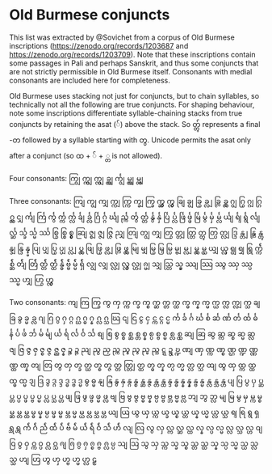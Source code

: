  # Old Burmese conjuncts #

This list was extracted by @Sovichet from a corpus of Old Burmese inscriptions (https://zenodo.org/records/1203687 and https://zenodo.org/records/1203709). Note that these inscriptions contain some passages in Pali and perhaps Sanskrit, and thus some conjuncts that are not strictly permissible in Old Burmese itself. Consonants with medial consonants are included here for completeness.

Old Burmese uses stacking not just for conjuncts, but to chain syllables, so technically not all the following are true conjuncts. For shaping behaviour, note some inscriptions differentiate syllable-chaining stacks from true conjuncts by retaining the asat (်) above the stack. So တ္တွ် represents a final -တ followed by a syllable starting with တွ. Unicode permits the asat only after a conjunct (so ထ + ် + ္တ is not allowed).

Four consonants:
ကျြွ
က္ကျွ
က္လျွ
ခ္လျွ
င်္ကျွ
မ္လျွ
မ္လျှ

Three consonants:
ကျြ
ကျွ
ကျှ
က္ကျ
က္ကြ
က္ချ
က္ခြ
က္ဆွ
က္လွ
ချြ
ချွ
ခြွ
ခ္လျ
ခ္လြ
ခ္လွ
ဂျွ
ဂြွ
ဂ္ဂျ
ဂ္ဂြ
ဂ္လွ
ငျှ
င်္ကျ
င်္ကြ
င်္ကွ
င်္က္က
င်္က္လ
င်္ချ
င်္ခ္လ
င်္ဂြ
င်္ဂ္ဂ
င်္ဃျ
င်္ည္က
င်္တွ
င်္တ္တ
င်္နွ
င်္နှ
င်္ပြ
င်္ပ္လ
င်္ဖြ
င်္ဖ္ဖ
င်္မြ
င်္မွ
င်္မှ
င်္မ္လ
င်္ယျ
င်္ရျ
င်္ရွ
င်္လျ
င်္လ္ဆ
င်္သ္ခ
င်္သ္မ
င်္ဿ
စြွ
စ္စြ
စ္စွ
ဆျြ
ဇ္စျ
ဇ္ဇျ
ဇ္ဇြ
ညျှ
တျြ
တျွ
တျှ
တြွ
တ္တျ
တ္တြ
တ္တွ
တ္ပြ
တ္လျ
ဒ္ဒြ
န္တျ
န္တြ
န္တွ
န္ဒျ
န္ဒြ
န္န္ဗ
ပျြ
ပျှ
ပြွ
ပ္ပျ
ပ္လျ
ပ္လွ
ဖျြ
ဖြွ
ဖ္လျ
ဖ္လြ
ဖ္လွ
မျြ
မျှ
မြွ
မြှ
မ္ပြ
မ္ဗျ
မ္လျ
မ္လွ
မ္လှ
ယျှ
ယ္လှ
ရျွ
ရျှ
ရြွ
ရ်္က္က
ရ်္စ္ဆ
ရ်္တျ
ရ်္တြ
ရ်္တ္တ
ရ်္တ္ထ
ရ်္န္ဓ
ရ်္ဗ္ဗ
ရ်္မ္မ
ရ်္ရှ
လျွ
လျှ
လ္လျ
လ္လွ
လ္ဟျ
ၐ္မျ
သျှ
သ္တြ
သ္မှ
ဿျ
ဿြ
ဿွ
ဿှ
ဿ္ပ
ဿ္မ
ဟျှ
ဟြွ
ဟ္လွ

Two consonants:
ကျ
ကြ
ကြွ
ကွ
ကှ
က္က
က္ခ
က္စ
က္ဆ
က္တ
က္ထ
က္ဓ
က္န
က္မ
က္ယ
က္လ
က္လျ
က္သ
ချ
ခြ
ခွ
ခ္မ
ခ္လ
ဂျ
ဂြ
ဂွ
ဂှ
ဂ္ဂ
ဂ္ဃ
ဂ္ဓ
ဂ္န
ဂ္လ
ဂ္သ
ဃြ
ငျ
ငြ
ငွ
ငှ
င္က
င္ဂ
င္မ
င်္က
င်္ခ
င်္ဂ
င်္ဃ
င်္စ
င်္ဆ
င်္ဏ
င်္တ
င်္ထ
င်္ဓ
င်္န
င်္ပ
င်္ဖ
င်္ဘ
င်္မ
င်္မျ
င်္ယ
င်္ရ
င်္လ
င်္ဝ
င်္သ
စျ
စြ
စွ
စ္စ
စ္ဆ
စ္တ
စ္န
စ္ပ
စ္ဗ
စ္မ
စ္လ
စ္လှ
ဆျ
ဆြ
ဆွ
ဆ္က
ဆ္စ
ဆ္မ
ဆ္လ
ဇျ
ဇြ
ဇွ
ဇှ
ဇ္စ
ဇ္ဇ
ဇ္ည
ဇ္န
ဉ္စ
ဉ္ဇ
ညျ
ညွ
ညှ
ည္က
ည္စ
ည္ဇ
ည္မ
ည္သ
ဋ္ဋ
ဍွ
ဎ္ဍ
ဏျ
ဏှ
ဏ္က
ဏ္စ
ဏ္ဌ
ဏ္ဍ
ဏ္ဏ
ဏ္ထ
ဏ္န
တျ
တြ
တွ
တှ
တ္ခ
တ္ဃ
တ္စ
တ္ဇ
တ္တ
တ္တျြ
တ္ထ
တ္ဓ
တ္န
တ္ပ
တ္မ
တ္လ
တ္သ
ထျ
ထွ
ထှ
ထ္က
ထ္ထ
ထ္ဓ
ထ္မ
ဒျ
ဒြ
ဒွ
ဒ္ဂ
ဒ္ဒ
ဒ္ဓ
ဒ္ဗ
ဒ္မ
ဓွ
ဓ္မ
နျ
နြ
နွ
နှ
န္ဂ
န္စ
န္ဆ
န္ဇ
န္တ
န္ထ
န္ဒ
န္ဓ
န္န
န္နှ
န္ဗ
န္မ
န္လ
န္သ
န္ဟ
ပျ
ပြ
ပွ
ပှ
ပ္ဆ
ပ္တ
ပ္ပ
ပ္ဖ
ပ္ဗ
ပ္မ
ပ္လ
ပ္သ
ပ္ဟ
ဖျ
ဖြ
ဖွ
ဖ္ဗ
ဖ္မ
ဖ္လ
ဗျ
ဗြ
ဗွ
ဗ္ဇ
ဗ္ဓ
ဗ္န
ဗ္ပ
ဗ္ဗ
ဗ္ဘ
ဗ္မ
ဗ္လ
ဘျ
ဘွ
ဘ္လ
မျ
မြ
မွ
မှ
မ္က
မ္စ
မ္ဆ
မ္တ
မ္ထ
မ္ဓ
မ္န
မ္ပ
မ္ဖ
မ္ဗ
မ္ဘ
မ္မ
မ္ယ
မ္လ
မ္သ
မ္ဟ
ယျ
ယြ
ယွ
ယှ
ယ္က
ယ္ခ
ယ္စ
ယ္တ
ယ္န
ယ္မ
ယ္လ
ယ္သ
ရျ
ရြ
ရွ
ရှ
ရ္သ
ရ္ဟ
ရ်္က
ရ်္ဂ
ရ်္ည
ရ်္ထ
ရ်္ပ
ရ်္ဗ
ရ်္မ
ရ်္ယ
ရ်္ရ
ရ်္ဝ
ရ်္သ
ရ်္ဟ
လျ
လြ
လွ
လှ
လ္က
လ္ဆ
လ္ထ
လ္န
လ္ပ
လ္မ
လ္လ
လ္သ
လ္ဟ
ဝျ
ဝြ
ဝွ
ဝှ
ဝ္က
ဝ္ပ
ဝ္လ
ဝ္သ
ၐျ
ၐြ
ၐွ
ၐှ
ၐ္စ
ၐ္ဗ
ၐ္လ
ၑ္ပ
သျ
သြ
သွ
သှ
သ္က
သ္ခ
သ္စ
သ္တ
သ္ထ
သ္န
သ္ပ
သ္မ
သ္ယ
သ္လ
သ္သ
ဟျ
ဟြ
ဟွ
ဟှ
ဟ္ဗ
ဟ္မ
ဟ္လ
ဠှ
